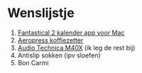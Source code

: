 # Wenslijstje

1. [Fantastical 2 kalender app voor Mac][1]
2. [Aeropress koffiezetter][2]
4. [Audio Technica M40X][3] (ik leg de rest bij)
6. Antislip sokken (ipv sloefen)
7. Bon Carmi


[1]: https://sites.fastspring.com/flexibits/order/confirm
[2]: http://www.koffiemaniak.be/aeropress-koffiezetters
[3]: http://www.bax-shop.be/nl/audio-technica-ath-m40x-studio-hoofdtelefoon
[4]: http://www.ign.com/games/the-legend-of-zelda-the-wind-waker-hd/wii-u-158647
